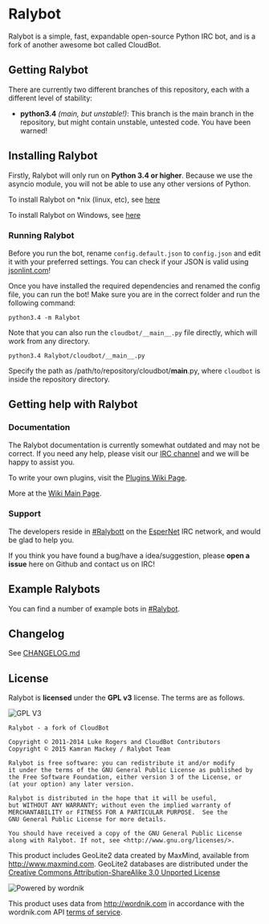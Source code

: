 # Ralybot

Ralybot is a simple, fast, expandable open-source Python IRC bot, and is a fork of another awesome bot called CloudBot.

## Getting Ralybot

There are currently two different branches of this repository, each with a different level of stability:
 - **python3.4** *(main, but unstable!)*: This branch is the main branch in the repository, but might contain unstable, untested code. You have been warned!

## Installing Ralybot

Firstly, Ralybot will only run on **Python 3.4 or higher**. Because we use the asyncio module, you will not be able to use any other versions of Python.

To install Ralybot on *nix (linux, etc), see [here](https://github.com/CloudBotIRC/CloudBot/wiki/Installing-on-*nix)

To install Ralybot on Windows, see [here](https://github.com/CloudBotIRC/CloudBot/wiki/Installing-on-Windows)


### Running Ralybot

Before you run the bot, rename `config.default.json` to `config.json` and edit it with your preferred settings. You can check if your JSON is valid using [jsonlint.com](http://jsonlint.com/)!

Once you have installed the required dependencies and renamed the config file, you can run the bot! Make sure you are in the correct folder and run the following command:

```
python3.4 -m Ralybot
```

Note that you can also run the `cloudbot/__main__.py` file directly, which will work from any directory.
```
python3.4 Ralybot/cloudbot/__main__.py
```
Specify the path as /path/to/repository/cloudbot/__main__.py, where `cloudbot` is inside the repository directory.

## Getting help with Ralybot

### Documentation

The Ralybot documentation is currently somewhat outdated and may not be correct. If you need any help, please visit our [IRC channel](irc://irc.esper.net/cloudbot) and we will be happy to assist you.

To write your own plugins, visit the [Plugins Wiki Page](https://github.com/CloudBotIRC/CloudBotRefresh/wiki/Writing-Refresh-Modules).

More at the [Wiki Main Page](https://github.com/CloudBotIRC/CloudBotRefresh/wiki).

### Support

The developers reside in [#Ralybott](irc://irc.esper.net/Ralybot) on the [EsperNet](http://esper.net) IRC network, and would be glad to help you.

If you think you have found a bug/have a idea/suggestion, please **open a issue** here on Github and contact us on IRC!

## Example Ralybots

You can find a number of example bots in [#Ralybot](irc://irc.esper.net/Ralybot "Connect via IRC to #Ralybot on irc.esper.net").

## Changelog

See [CHANGELOG.md](https://github.com/KamranMackey/Ralybot/blob/master/CHANGELOG.md)

## License

Ralybot is **licensed** under the **GPL v3** license. The terms are as follows.

![GPL V3](https://www.gnu.org/graphics/gplv3-127x51.png)
    
    Ralybot - a fork of CloudBot
    
    Copyright © 2011-2014 Luke Rogers and CloudBot Contributors
    Copyright © 2015 Kamran Mackey / Ralybot Team

    Ralybot is free software: you can redistribute it and/or modify
    it under the terms of the GNU General Public License as published by
    the Free Software Foundation, either version 3 of the License, or
    (at your option) any later version.

    Ralybot is distributed in the hope that it will be useful,
    but WITHOUT ANY WARRANTY; without even the implied warranty of
    MERCHANTABILITY or FITNESS FOR A PARTICULAR PURPOSE.  See the
    GNU General Public License for more details.

    You should have received a copy of the GNU General Public License
    along with Ralybot. If not, see <http://www.gnu.org/licenses/>.
    
This product includes GeoLite2 data created by MaxMind, available from
<a href="http://www.maxmind.com">http://www.maxmind.com</a>. GeoLite2 databases are distributed under the [Creative Commons Attribution-ShareAlike 3.0 Unported License](https://creativecommons.org/licenses/by-sa/3.0/)

![Powered by wordnik](https://www.wordnik.com/img/wordnik_badge_a1.png)

This product uses data from <a href="http://wordnik.com">http://wordnik.com</a> in accordance with the wordnik.com API <a href="http://developer.wordnik.com/#!/terms">terms of service</a>.
